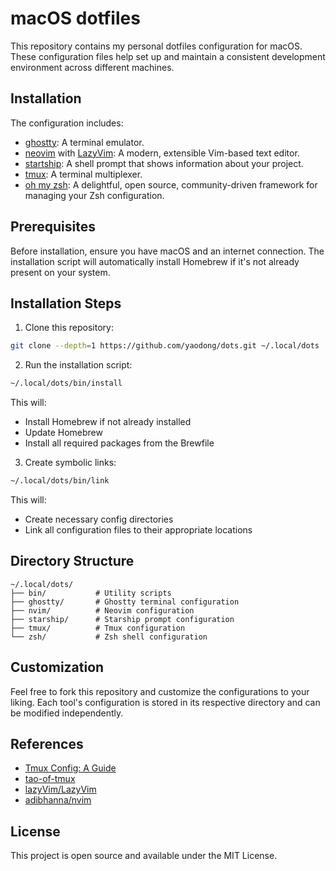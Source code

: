 # macOS dotfiles

This repository contains my personal dotfiles configuration for macOS. These configuration files help set up and maintain a consistent development environment across different machines.

## Installation

The configuration includes:
- [ghostty](https://github.com/ghostty/ghostty): A terminal emulator.
- [neovim](https://neovim.io/) with [LazyVim](https://github.com/LazyVim/LazyVim): A modern, extensible Vim-based text editor.
- [startship](https://github.com/starship/starship): A shell prompt that shows information about your project.
- [tmux](https://github.com/tmux/tmux): A terminal multiplexer.
- [oh my zsh](https://ohmyz.sh/): A delightful, open source, community-driven framework for managing your Zsh configuration.

## Prerequisites

Before installation, ensure you have macOS and an internet connection. The installation script will automatically install Homebrew if it's not already present on your system.

## Installation Steps

1. Clone this repository:

```bash
git clone --depth=1 https://github.com/yaodong/dots.git ~/.local/dots
```

2. Run the installation script:

```bash
~/.local/dots/bin/install
```

This will:
- Install Homebrew if not already installed
- Update Homebrew
- Install all required packages from the Brewfile

3. Create symbolic links:

```bash
~/.local/dots/bin/link
```

This will:
- Create necessary config directories
- Link all configuration files to their appropriate locations

## Directory Structure

```
~/.local/dots/
├── bin/           # Utility scripts
├── ghostty/       # Ghostty terminal configuration
├── nvim/          # Neovim configuration
├── starship/      # Starship prompt configuration
├── tmux/          # Tmux configuration
└── zsh/           # Zsh shell configuration
```

## Customization

Feel free to fork this repository and customize the configurations to your liking. Each tool's configuration is stored in its respective directory and can be modified independently.

## References

- [Tmux Config: A Guide](ehttps://builtin.com/articles/tmux-config)
- [tao-of-tmux](https://tao-of-tmux.readthedocs.io/)
- [lazyVim/LazyVim](https://github.com/lazyVim/LazyVim/)
- [adibhanna/nvim](https://github.com/adibhanna/nvim)

## License

This project is open source and available under the MIT License.
